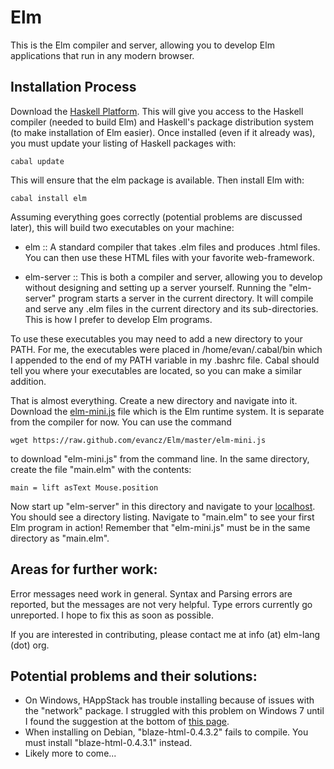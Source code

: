 Elm
===

This is the Elm compiler and server, allowing you to develop Elm applications that run in any modern browser.

Installation Process
--------------------

Download the [Haskell Platform](http://hackage.haskell.org/platform/). This will give you access to the Haskell compiler (needed to build Elm) and Haskell's package distribution system (to make installation of Elm easier). Once installed (even if it already was), you must update your listing of Haskell packages with:

    cabal update

This will ensure that the elm package is available. Then install Elm with:

    cabal install elm

Assuming everything goes correctly (potential problems are discussed later), this will build two executables on your machine:

* elm :: A standard compiler that takes .elm files and produces .html files. You can then use these HTML files with your favorite web-framework.

* elm-server :: This is both a compiler and server, allowing you to develop without designing and setting up a server yourself. Running the "elm-server" program starts a server in the current directory. It will compile and serve any .elm files in the current directory and its sub-directories. This is how I prefer to develop Elm programs.

To use these executables you may need to add a new directory to your PATH. For me, the executables were placed in /home/evan/.cabal/bin which I appended to the end of my PATH variable in my .bashrc file. Cabal should tell you where your executables are located, so you can make a similar addition.

That is almost everything. Create a new directory and navigate into it. Download the [elm-mini.js](https://raw.github.com/evancz/Elm/master/elm-mini.js) file which is the Elm runtime system. It is separate from the compiler for now. You can use the command

    wget https://raw.github.com/evancz/Elm/master/elm-mini.js

to download "elm-mini.js" from the command line. In the same directory, create the file "main.elm" with the contents:

    main = lift asText Mouse.position

Now start up "elm-server" in this directory and navigate to your [localhost](http://localhost:8000/). You should see a directory listing. Navigate to "main.elm" to see your first Elm program in action! Remember that "elm-mini.js" must be in the same directory as "main.elm".

Areas for further work:
-----------------------

Error messages need work in general. Syntax and Parsing errors are reported, but the messages are not very helpful. Type errors currently go unreported. I hope to fix this as soon as possible.

If you are interested in contributing, please contact me at info (at) elm-lang (dot) org.


Potential problems and their solutions:
---------------------------------------

* On Windows, HAppStack has trouble installing because of issues with the "network" package. I struggled with this problem on Windows 7 until I found the suggestion at the bottom of [this page](http://hackage.haskell.org/trac/ghc/ticket/5159).
* When installing on Debian, "blaze-html-0.4.3.2" fails to compile. You must install "blaze-html-0.4.3.1" instead.
* Likely more to come...

